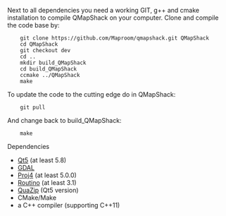 Next to all dependencies you need a working GIT, g++ and cmake installation to compile QMapShack on your computer. Clone and compile the code base by:

        git clone https://github.com/Maproom/qmapshack.git QMapShack
        cd QMapShack
        git checkout dev
        cd ..
        mkdir build_QMapShack
        cd build_QMapShack
        ccmake ../QMapShack
        make

To update the code to the cutting edge do in QMapShack:

        git pull

And change back to build_QMapShack:

        make

Dependencies

* [Qt5](https://www.qt.io/) (at least 5.8)
* [GDAL](http://www.gdal.org/)
* [Proj4](https://github.com/OSGeo/proj.4/wiki) (at least 5.0.0)
* [Routino](http://www.routino.org/) (at least 3.1)
* [QuaZip](http://quazip.sourceforge.net/index.html) (Qt5 version)
* CMake/Make
* a C++ compiler (supporting C++11)


